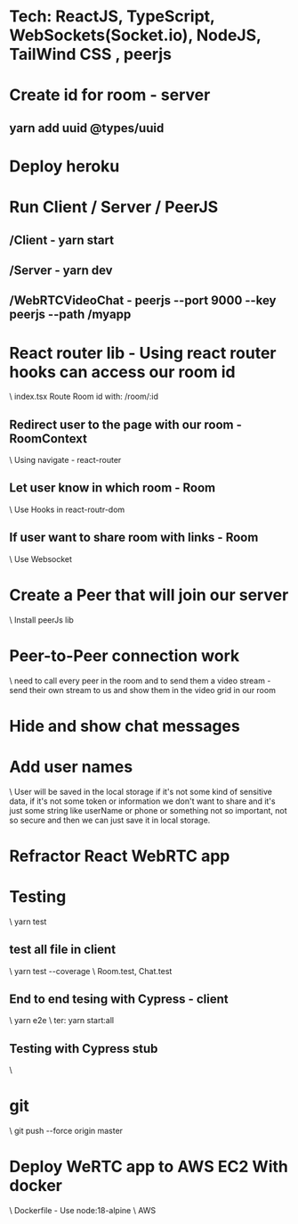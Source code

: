 # Tech: ReactJS, TypeScript, WebSockets(Socket.io), NodeJS, TailWind CSS , peerjs
# Create id for room - server
## yarn add uuid @types/uuid
# Deploy heroku

# Run Client / Server / PeerJS
## /Client - yarn start
## /Server - yarn dev
## /WebRTCVideoChat - peerjs --port 9000 --key peerjs --path /myapp

# React router lib - Using react router hooks can access our room id
\\ index.tsx Route Room id with: /room/:id

## Redirect user to the page with our room  - RoomContext
\\ Using navigate - react-router

## Let user know in which room - Room
\\ Use Hooks in react-routr-dom

## If user want to share room with links - Room
\\ Use Websocket

# Create a Peer that will join our server
\\ Install peerJs lib

# Peer-to-Peer connection work
\\ need to call every peer in the room and to send them a video stream - send their own stream to us and show them in the video grid in our room

# Hide and show chat messages

# Add user names
\\ User will be saved in the local storage if it's not some kind of sensitive data, if it's not some token or information we don't want to share and it's just some string like userName or phone or something not so important, not so secure and then we can just save  it in local storage.

# Refractor React WebRTC app

# Testing 
\\ yarn test
## test all file in client 
\\ yarn test --coverage 
\\ Room.test, Chat.test

## End to end tesing with Cypress - client
\\ yarn e2e 
\\ ter: yarn start:all

## Testing with Cypress stub
\\

# git
\\ git push --force origin master

# Deploy WeRTC app to AWS EC2 With docker 
\\ Dockerfile - Use node:18-alpine
\\ AWS